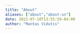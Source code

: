 ```yaml
---
title: "About"
aliases: ["about","about-us"]
date: 2022-07-10T13:55:59-04:00
author: "Mantas Vidutis"
---
```


